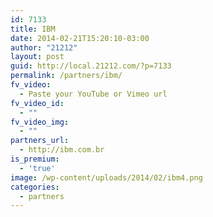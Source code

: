 ```yaml
---
id: 7133
title: IBM
date: 2014-02-21T15:20:10-03:00
author: "21212"
layout: post
guid: http://local.21212.com/?p=7133
permalink: /partners/ibm/
fv_video:
  - Paste your YouTube or Vimeo url
fv_video_id:
  - ""
fv_video_img:
  - ""
partners_url:
  - http://ibm.com.br
is_premium:
  - 'true'
image: /wp-content/uploads/2014/02/ibm4.png
categories:
  - partners
---
```

